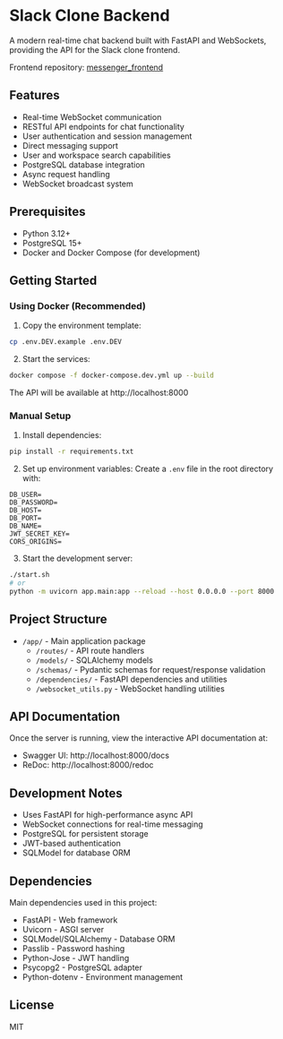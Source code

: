 # Slack Clone Backend

A modern real-time chat backend built with FastAPI and WebSockets, providing the API for the Slack clone frontend.

Frontend repository: [messenger_frontend](https://github.com/JoshJarabek7/messenger_frontend)

## Features

- Real-time WebSocket communication
- RESTful API endpoints for chat functionality
- User authentication and session management
- Direct messaging support
- User and workspace search capabilities
- PostgreSQL database integration
- Async request handling
- WebSocket broadcast system

## Prerequisites

- Python 3.12+
- PostgreSQL 15+
- Docker and Docker Compose (for development)

## Getting Started

### Using Docker (Recommended)

1. Copy the environment template:
```bash
cp .env.DEV.example .env.DEV
```

2. Start the services:
```bash
docker compose -f docker-compose.dev.yml up --build
```

The API will be available at http://localhost:8000

### Manual Setup

1. Install dependencies:
```bash
pip install -r requirements.txt
```

2. Set up environment variables:
Create a `.env` file in the root directory with:
```env
DB_USER=
DB_PASSWORD=
DB_HOST=
DB_PORT=
DB_NAME=
JWT_SECRET_KEY=
CORS_ORIGINS=
```

3. Start the development server:
```bash
./start.sh
# or
python -m uvicorn app.main:app --reload --host 0.0.0.0 --port 8000
```

## Project Structure

- `/app/` - Main application package
  - `/routes/` - API route handlers
  - `/models/` - SQLAlchemy models
  - `/schemas/` - Pydantic schemas for request/response validation
  - `/dependencies/` - FastAPI dependencies and utilities
  - `/websocket_utils.py` - WebSocket handling utilities

## API Documentation

Once the server is running, view the interactive API documentation at:
- Swagger UI: http://localhost:8000/docs
- ReDoc: http://localhost:8000/redoc

## Development Notes

- Uses FastAPI for high-performance async API
- WebSocket connections for real-time messaging
- PostgreSQL for persistent storage
- JWT-based authentication
- SQLModel for database ORM

## Dependencies

Main dependencies used in this project:
- FastAPI - Web framework
- Uvicorn - ASGI server
- SQLModel/SQLAlchemy - Database ORM
- Passlib - Password hashing
- Python-Jose - JWT handling
- Psycopg2 - PostgreSQL adapter
- Python-dotenv - Environment management

## License

MIT
